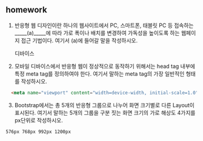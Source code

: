 ## homework

1. 반응형 웹 디자인이란 하나의 웹사이트에서 PC, 스마트폰, 태블릿 PC 등 접속하는 _____(a)_____에 따라 가로
   폭이나 배치를 변경하여 가독성을 높이도록 하는 웹페이지 접근 기법이다. 여기서 (a)에 들어갈 말을 작성하시오.

   디바이스



2. 모바일 디바이스에서 반응형 웹이 정상적으로 동작하기 위해서는 head tag 내부에 특정 meta tag를 정의하여야 한다. 여기서 말하는 meta tag의 가장 일반적인 형태를 작성하시오.

  ```html
    <meta name="viewport" content="width=device-width, initial-scale=1.0">
  ```

  



3. Bootstrap에서는 총 5개의 반응형 그룹으로 나누어 화면 크기별로 다른 Layout이 표시된다. 여기서 말하는
   5개의 그룹을 구분 짓는 화면 크기의 가로 해상도 4가지를 px단위로 작성하시오.

```
576px 768px 992px 1200px
```

